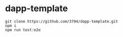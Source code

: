 # dapp-template

```
git clone https://github.com/3794/dapp-template.git
npm i
npm run test:e2e
```

